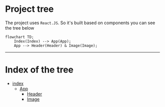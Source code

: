 # Project tree

The project uses `React.JS`. So it's built based on components
you can see the tree below
```mermaid
flowchart TD;
	Index(Index) --> App(App);
	App --> Header(Header) & Image(Image);
```
---

# Index of the tree
- [index](https://github.com/xtvlw/Doggo-img/blob/main/docs/components/index.md)
	- [App](https://github.com/xtvlw/Doggo-img/blob/main/docs/components/App.md)
		- [Header](https://github.com/xtvlw/Doggo-img/blob/main/docs/components/Header.md)
		- [Image](https://github.com/xtvlw/Doggo-img/blob/main/docs/components/Image.md)
